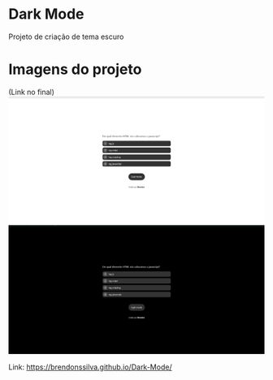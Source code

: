 # Dark Mode

Projeto de criação de tema escuro

# Imagens do projeto
(Link no final)
<img src="images/img1.png"> <br>
<img src="images/img2.png"><br>

Link: https://brendonssilva.github.io/Dark-Mode/
